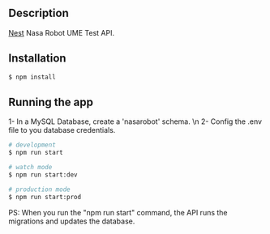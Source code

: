 ## Description

[Nest](https://github.com/nestjs/nest) Nasa Robot UME Test API.

## Installation

```bash
$ npm install
```

## Running the app

1- In a MySQL Database, create a 'nasarobot' schema. \n
2- Config the .env file to you database credentials.

```bash
# development
$ npm run start

# watch mode
$ npm run start:dev

# production mode
$ npm run start:prod
```

PS: When you run the "npm run start" command, the API runs the migrations and updates the database.
